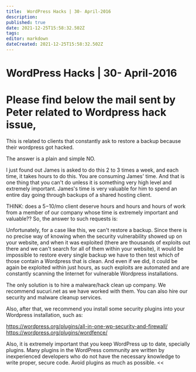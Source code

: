 ```yaml
---
title:  WordPress Hacks | 30- April-2016 
description: 
published: true
date: 2021-12-25T15:58:32.502Z
tags: 
editor: markdown
dateCreated: 2021-12-25T15:58:32.502Z
---
```


# WordPress Hacks | 30- April-2016


Please find below the mail sent by Peter related to Wordpress hack issue,
==========================
This is related to clients that constantly ask to restore a backup because their wordpress got hacked.

The answer is a plain and simple NO.

I just found out James is asked to do this 2 to 3 times a week, and each time, it takes hours to do this.
You are consuming James' time. And that is one thing that you can't do unless it is something very high level and extremely important. James's time is very valuable for him to spend an entire day going through backups of a shared hosting client.

THINK: does a $5-$10/mo client deserve hours and hours and hours of work from a member of our company whose time is extremely important and valuable??
So, the answer to such requests is:

>>
Unfortunately, for a case like this, we can't restore a backup. Since there is no precise way of knowing when the security vulnerability showed up on your website, and when it was exploited (there are thousands of exploits out there and we can't search for all of them within your website), it would be impossible to restore every single backup we have to then test which of those contain a Wordpress that is clean. And even if we did, it could be again be exploited within just hours, as such exploits are automated and are constantly scanning the Internet for vulnerable Wordpress installations.

The only solution is to hire a malware/hack clean up company. We recommend sucuri.net as we have worked with them. You can also hire our security and malware cleanup services.

Also, after that, we recommend you install some security plugins into your Wordpress installation, such as:

https://wordpress.org/plugins/all-in-one-wp-security-and-firewall/
https://wordpress.org/plugins/wordfence/

Also, it is extremely important that you keep WordPress up to date, specially plugins. Many plugins in the WordPress community are written by inexperienced developers who do not have the necessary knowledge to write proper, secure code. Avoid plugins as much as possible.
<<
